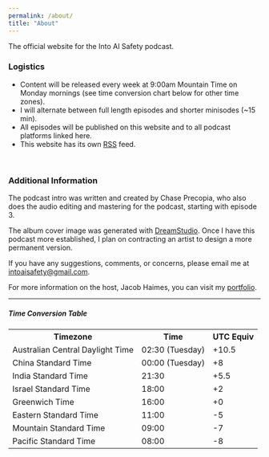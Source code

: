 ```yaml
---
permalink: /about/
title: "About"
---
```

The official website for the Into AI Safety podcast.

### Logistics

- Content will be released every week at 9:00am Mountain Time on Monday mornings (see time conversion chart below for other time zones).
- I will alternate between full length episodes and shorter minisodes (~15 min).
- All episodes will be published on this website and to all podcast platforms linked here.
- This website has its own <a href="https://into-ai-safety.github.io/feed.xml" target="_blank" rel="noreferrer noopener">RSS</a> feed.
<br>

### Additional Information

The podcast intro was written and created by Chase Precopia, who also does the audio editing and mastering for the podcast, starting with episode 3.

The album cover image was generated with <a href="https://beta.dreamstudio.ai/dream" target="_blank" rel="noreferrer noopener">DreamStudio</a>. Once I have this podcast more established, I plan on contracting an artist to design a more permanent version.

If you have any suggestions, comments, or concerns, please email me at <intoaisafety@gmail.com>.

For more information on the host, Jacob Haimes, you can visit my <a href="https://jacob-haimes.github.io" target="_blank" rel="noreferrer noopener">portfolio</a>.

<hr>

##### Time Conversion Table

<table>
  <tr>
    <th>Timezone</th>
    <th>Time</th>
    <th>UTC Equiv</th>
  </tr>
  <tr>
    <td>Australian Central Daylight Time</td>
    <td>02:30 (Tuesday)</td>
    <td>+10.5</td>
  </tr>
  <tr>
    <td>China Standard Time</td>
    <td>00:00 (Tuesday)</td>
    <td>+8</td>
  </tr>
  <tr>
    <td>India Standard Time</td>
    <td>21:30</td>
    <td>+5.5</td>
  </tr>
  <tr>
    <td>Israel Standard Time</td>
    <td>18:00</td>
    <td>+2</td>
  </tr>
  <tr>
    <td>Greenwich Time</td>
    <td>16:00</td>
    <td>+0</td>
  </tr>
  <tr>
    <td>Eastern Standard Time</td>
    <td>11:00</td>
    <td>-5</td>
  </tr>
  <tr>
    <td>Mountain Standard Time</td>
    <td>09:00</td>
    <td>-7</td>
  </tr>
  <tr>
    <td>Pacific Standard Time</td>
    <td>08:00</td>
    <td>-8</td>
  </tr>
</table>
